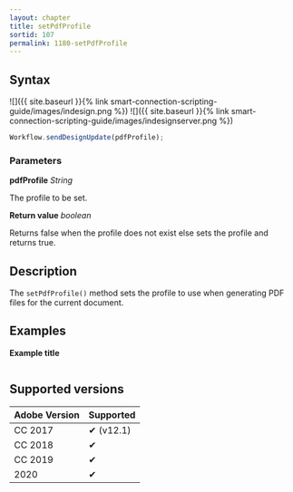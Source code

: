 ```yaml
---
layout: chapter
title: setPdfProfile
sortid: 107
permalink: 1180-setPdfProfile
---
```

## Syntax

![]({{ site.baseurl }}{% link smart-connection-scripting-guide/images/indesign.png %}) ![]({{ site.baseurl }}{% link smart-connection-scripting-guide/images/indesignserver.png %})
```javascript
Workflow.sendDesignUpdate(pdfProfile);
```

### Parameters

**pdfProfile** *String*

The profile to be set.

**Return value** *boolean*

Returns false when the profile does not exist else sets the profile and returns true.

## Description

The `setPdfProfile()` method sets the profile to use when generating PDF files for the current document.

## Examples

**Example title**

```javascript

```

## Supported versions

| Adobe Version | Supported |
|---------------|-----------|
| CC 2017       | ✔ (v12.1) |
| CC 2018       | ✔         |
| CC 2019       | ✔         |
| 2020          | ✔         |